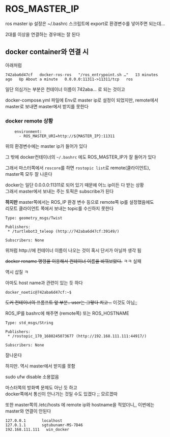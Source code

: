 # ROS_MASTER_IP

ros master ip 설정은 ~/.bashrc 스크립트에 export로 환경변수를 넣어주면 되는데... 

2대를 이상을 연결하는 경우에는 잘 된다  


## docker container와 연결 시 
아래처럼 
```
742aba6d47cf   docker-ros-ros   "/ros_entrypoint.sh …"   13 minutes ago   Up About a minute   0.0.0.0:11311->11311/tcp   ros
```
일단 의심가는 부분은 컨테이너 이름이 742aba... 로 되는 것이고   

docker-compose.yml 파일에 Env로 master ip로 설정이 되었지만, remote에서 master로 보내면 master에서 받지를 못한다   

### docker remote 상황
```
    environment:
      - ROS_MASTER_URI=http://${MASTER_IP}:11311
```
위의 환경변수에는 master ip가 들어가 있다   

그 밖에 docker컨테이너의 `~/.bashrc` 에도 ROS_MASTER_IP가 잘 들어가 있다  

그래서 마스터쪽에서 `roscore`를 하면 `rostopic list`로 remote(클라이언트), master쪽 모두 잘 나온다   

docker는 일단 0.0.0.0:11311로 되어 있기 때문에 어느 ip이든 다 받는 상황  
그래서 master에서 보내는 주는 토픽은 subscribe가 된다   

**하지만** master쪽에서는 ROS_IP 환경 변수 등으로 remote쪽 ip를 설정했음에도   
리모트 클라이언트 쪽에서 보내는 topic를 수신하지 못한다  
```
Type: geometry_msgs/Twist

Publishers: 
 * /turtlebot3_teleop (http://742aba6d47cf:39149/)

Subscribers: None
```

위처럼 http://에 컨테이너 이름이 나오는 것이 혹시 단서가 아닐까 생각 됨

~~docker rename 명령을 이용해서 컨테이너 이름을 바꿔보았다.~~ ㅋㅋ 실패

역시 삽질 ㅋ

아마도 host name과 관련이 있는 듯 하다   

```
docker_noetic@742aba6d47cf:~$
```
~~도커 컨테이너의 프롬프트 앞 부분.. user는 그렇다 치고 ..~~ 이것도 아님;;


ROS_IP를 bashrc에 해주면 (remote쪽) 또는 ROS_HOSTNAME
```
Type: std_msgs/String

Publishers: 
 * /rostopic_170_1680245073677 (http://192.168.111.111:44917/)

Subscribers: None

```
잘나온다  


하지만. 역시 master에서 받지를 못함 

sudo ufw disable
소용없음

마스터쪽의 방화벽 문제도 아닌 듯 하고   
docker쪽에서 통신이 안나가는 것일 수도 있겠다 ;; 모르겠따

또한 master쪽의 /etc/hosts 에 
remote ip와 hostname을 적었더니,, 이번에는 master와 연결이 안된다   


```
127.0.0.1       localhost
127.0.1.1       sgtubunamr-MS-7D46
192.168.111.111   win_docker
```


